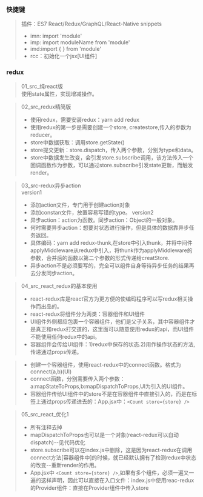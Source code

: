 ### 快捷键 
> 插件：ES7 React/Redux/GraphQL/React-Native snippets 
> + imn: import 'module' 
> + imp: import moduleName from 'module'  
> + imd:import {  } from 'module'   
> + rcc：初始化一个jsx[UI组件]    

### redux
>  01_src_纯react版  
>  使用state属性，实现增减操作。  

>  02_src_redux精简版  
> + 使用redux，需要安装redux：yarn add redux  
> + 使用redux的第一步是需要创建一个store, createstore,传入的参数为reducer。    
> + store中数据获取：调用store.getState() 
> + store提交更新：store.dispatch，传入两个参数，分别为type和data。 
> + store中数据发生改变，会引发store.subscribe调用，该方法传入一个回调函数作为参数，可以通过store.subscribe引发state更新，而触发render。

> 03_src-redux异步action  
> version1
> + 添加action文件，专门用于创建action对象  
> + 添加constan文件，放置容易写错的type。 
> version2
> + 异步action：action为函数。同步action：Object的一般对象。  
> + 何时需要异步action：想要对状态进行操作，但是具体的数据靠异步任务返回。  
> + 具体编码：yarn add redux-thunk,在store中引入thunk，并将中间件applyMiddleware从redux中引入，将thunk作为applyMiddleware的参数，合并后的函数以第二个参数的形式传递给creatStore.  
> + 异步action不是必须要写的，完全可以组件自身等待异步任务的结果再去分发同步action。

> 04_src_react_redux的基本使用
> + react-redux库是react官方为更方便的使编码程序可以写redux相关操作而出品的。  
> + react-redux将组件分为两类：容器组件和UI组件   
> + UI组件外侧都应包裹一个容器组件，他们是父子关系，其中容器组件才是真正和redux打交道的，这里面可以随意使用redux的api，而UI组件不能使用任何redux中的api。   
> + 容器组件会传给UI组件：1)redux中保存的状态.2)用作操作状态的方法,传递通过props传递。  

> + 创建一个容器组件，使用react-redux中的connect函数。格式为connect(a,b)(UI)  
> + connect函数，分别需要传入两个参数：a:mapStateToProps,b:mapDispatchToProps,UI为引入的UI组件。 
> + 容器组件传给UI组件中的store不是在容器组件中直接引入的，而是在标签上通过props传递进去的：App.jsx中：`<Count store={store} />`  

> 05_src_react_优化1   
> + 所有注释去掉
> + mapDispatchToProps也可以是一个对象(react-redux可以自动dispatch)--见代码优化    
> + store.subscribe可以在index.js中删除，这是因为react-redux在调用connect方法[容器组件中]的时候，就已经默认拥有了检测redux中状态的改变--重新render的作用。  
> + App.jsx中 `<Count store={store} />`,如果有多个组件，必须一遍又一遍的这样声明，因此可以直接在入口文件：index.js中使用reac-redux的Provider组件：直接在Provider组件中传入store   